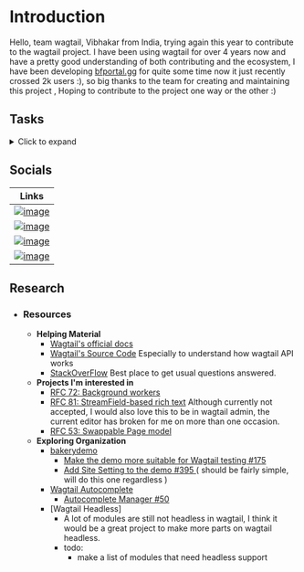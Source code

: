 # Introduction
Hello, team wagtail,
Vibhakar from India, trying again this year to contribute to the wagtail project.
I have been using wagtail for over 4 years now and have a pretty good understanding of both contributing and the ecosystem,
I have been developing [bfportal.gg](https://github.com/battlefield-portal-community/bfportal.gg) for quite some time now it just recently crossed 2k users :), so big thanks to the team for creating and maintaining this project ,
Hoping to contribute to the project one way or the other :)

## Tasks

<details>
    <summary>Click to expand</summary>

- ### Google Summer of Code
    - [x] Watch the official [‘Introduction to GSoC’ video](https://www.youtube.com/watch?v=7jD2tChhrWM&feature=youtu.be).
    - [x] Read [Advice for People Applying for GSoC](https://developers.google.com/open-source/gsoc/help/student-advice).
    - [x] Read all of Google’s [contributor guide](https://google.github.io/gsocguides/student/)
    - [x] Read the official [timeline](https://developers.google.com/open-source/gsoc/timeline) and add the most important dates as reminders on your calendar.    

- ### open source contributions
    - [x] Read through [How to contribute to open source](https://opensource.guide/how-to-contribute/)
    - [x] Read [Open source etiquette](https://developer.mozilla.org/en-US/docs/MDN/Community/Open_source_etiquette)
    - [x] Make your first [pull request](https://docs.github.com/en/pull-requests/collaborating-with-pull-requests/proposing-changes-to-your-work-with-pull-requests/creating-a-pull-request) with us! Add your name to the list of participants in [2023/README.md](2023/README.md).
    - [x] Clone this repository, then add a new folder inside `2023/` with your name as the folder name. Inside that folder, add a `README.md` file, and copy-paste the introduction you posted earlier. Submit this to our project as a pull request.
    - [x] Read through GitHub’s [Markdown formatting documentation](https://docs.github.com/en/get-started/writing-on-github/getting-started-with-writing-and-formatting-on-github/basic-writing-and-formatting-syntax)
    - [x] Now make another pull request to your own README file, adding a Markdown table with links to:
        - [x] Your GitHub profile
        - [x] Your Twitter profile if any
        - ~~[ ] Your Mastodon profile if any~~
        - [x] Your LinkedIn profile if any
        - [x] Your personal website
    - [ ] Update your pull request to add a new `## Tasks` section to your participant file, and copy-paste our contributor guide’s checklists into it, marking each item as completed or not according to your progress.

- ### Helping
    - [x] Help others with their pull requests – spotting steps they might have missed, or suggesting improvements to their pull requests.
    - [x] Demonstrate good awareness of open source etiquette when creating your pull requests (for example, adding an appropriate title and description).    


- ### Interest in learning


    - [x] Create a new `## Research` section in your personal file, with a list of links to the resources you’ve found most useful so far in trying to understand Wagtail as a project and the specific GSoC project idea you’re interested in.
    - [x] Go through our projects under the [wagtail organisation](https://github.com/wagtail) in GitHub. Create a new list with links to repositories or specific issues you would be interested in contributing to during the internship.
    - [ ] Write a short blog post describing things you’ve learned recently, and share it with us. The post must be in English, include at least one image, be less than 500 words, and score a Grade 6 or lower on <https://hemingwayapp.com/>. The post has to be posted on a publicly-available platform (Dev.to, Hashnode, Medium, your own website), and you must also add it as a new section in your personal file in this repository (so we can provide feedback on the contents).

- ### Django and Wagtail

    - [x] Go through Django’s [Getting started documentation and tutorial](https://docs.djangoproject.com/en/4.1/intro/), until part 7.
    - [x] Go through Wagtail’s Getting started tutorial: [Your first Wagtail site](https://docs.wagtail.org/en/stable/getting_started/tutorial.html)

</details>


## Socials
|Links|
|:-----:|
|[![image](https://img.shields.io/badge/p0lygun-black?style=for-the-badge&logo=github)](https://github.com/p0lygun)|
| [![image](https://img.shields.io/badge/gala__vs-black?style=for-the-badge&logo=twitter)](https://twitter.com/gala_vs/) |
| [![image](https://img.shields.io/badge/Vibhakar_Solanki-black?style=for-the-badge&logo=linkedin)](https://www.linkedin.com/in/vibhakarsolanki/) |
| [![image](https://img.shields.io/badge/stilllearning.tech-black?style=for-the-badge)](https://stilllearning.tech/)|


## Research

- ### Resources
    - **Helping Material**
        - [Wagtail's official docs](https://docs.wagtail.org/en/stable/)
        - [Wagtail's Source Code](https://github.com/wagtail/wagtail) Especially to understand how wagtail API works
        - [StackOverFlow](https://stackoverflow.com/) Best place to get usual questions answered.
    - **Projects I'm interested in**
        - [RFC 72: Background workers](https://github.com/RealOrangeOne/wagtail-rfcs/blob/wagtail-background-workers/text/072-background-workers.md)
        - [RFC 81: StreamField-based rich text](https://github.com/wagtail/rfcs/pull/81) Although currently not accepted, I would also love this to be in wagtail admin, the current editor has broken for me on more than one occasion.
        - [RFC 53: Swappable Page model](https://github.com/sonnybaker/rfcs/blob/master/text/053-swappable-page-model.md)
    - **Exploring Organization**
        - [bakerydemo](https://github.com/wagtail/bakerydemo)
            - [ Make the demo more suitable for Wagtail testing #175 ](https://github.com/wagtail/bakerydemo/issues/175)
            - [ Add Site Setting to the demo #395 ](https://github.com/wagtail/bakerydemo/issues/395) ( should be fairly simple, will do this one regardless )
        - [Wagtail Autocomplete](https://github.com/wagtail/wagtail-autocomplete)
            - [ Autocomplete Manager #50 ](https://github.com/wagtail/wagtail-autocomplete/issues/50)
        - [Wagtail Headless]
            - A lot of modules are still not headless in wagtail, I think it would be a great project to make more parts on wagtail headless. 
            - todo:
                - make a list of modules that need headless support
